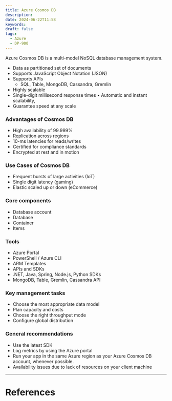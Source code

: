 ```yaml
---
title: Azure Cosmos DB
description: 
date: 2024-06-22T11:58
keywords: 
draft: false
tags:
  - Azure
  - DP-900
---
```

Azure Cosmos DB is a multi-model NoSQL database management system.

- Data as partitioned set of documents
- Supports JavaScript Object Notation (JSON)
- Supports APIs
	- SQL, Table, MongoDB, Cassandra, Gremlin
- Highly scalable
-  Single-digit millisecond response times • Automatic and instant scalability,
- Guarantee speed at any scale
### Advantages of Cosmos DB
- High availability of 99.999%
- Replication across regions
- 10-ms latencies for reads/writes
- Certified for compliance standards
- Encrypted at rest and in motion
### Use Cases of Cosmos DB
- Frequent bursts of large activities (IoT)
- Single digit latency (gaming)
- Elastic scaled up or down (eCommerce)
### Core components
- Database account
- Database
- Container
- Items
### Tools
- Azure Portal
- PowerShell / Azure CLI
- ARM Templates
- APIs and SDKs
- .NET, Java, Spring, Node.js, Python SDKs
- MongoDB, Table, Gremlin, Cassandra API
### Key management tasks
- Choose the most appropriate data model
- Plan capacity and costs
- Choose the right throughput mode
- Configure global distribution
### General recommendations
- Use the latest SDK
- Log metrics by using the Azure portal
- Run your app in the same Azure region as your Azure Cosmos DB account, whenever possible.
- Availability issues due to lack of resources on your client machine

---
# References
